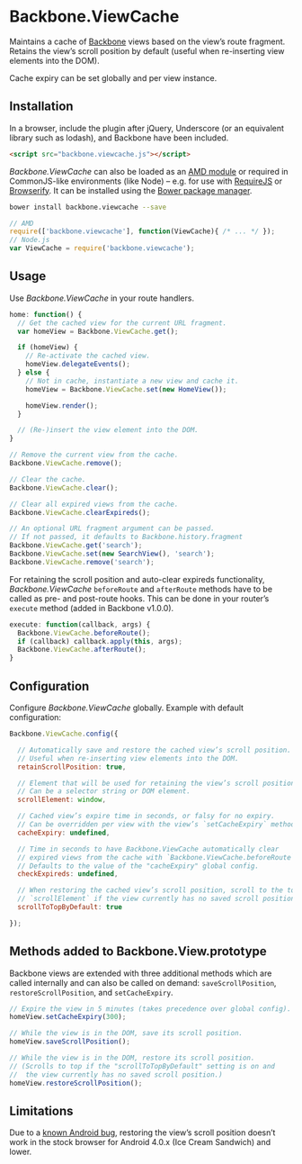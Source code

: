 # Backbone.ViewCache

Maintains a cache of [Backbone][backbone] views based on the view’s route fragment. Retains the view’s scroll position by default (useful when re-inserting view elements into the DOM).

Cache expiry can be set globally and per view instance.

## Installation

In a browser, include the plugin after jQuery, Underscore (or an equivalent library such as lodash), and Backbone have been included.

``` html
<script src="backbone.viewcache.js"></script>
```

*Backbone.ViewCache* can also be loaded as an [AMD module][amd] or required in CommonJS-like environments (like Node) – e.g. for use with [RequireJS][requirejs] or [Browserify][browserify]. It can be installed using the [Bower package manager][bower].

``` bash
bower install backbone.viewcache --save
```

``` javascript
// AMD
require(['backbone.viewcache'], function(ViewCache){ /* ... */ });
// Node.js
var ViewCache = require('backbone.viewcache');
```

## Usage

Use *Backbone.ViewCache* in your route handlers.

```javascript
home: function() {
  // Get the cached view for the current URL fragment.
  var homeView = Backbone.ViewCache.get();

  if (homeView) {
    // Re-activate the cached view.
    homeView.delegateEvents();
  } else {
    // Not in cache, instantiate a new view and cache it.
    homeView = Backbone.ViewCache.set(new HomeView());

    homeView.render();
  }

  // (Re-)insert the view element into the DOM.
}
```

```javascript
// Remove the current view from the cache.
Backbone.ViewCache.remove();

// Clear the cache.
Backbone.ViewCache.clear();

// Clear all expired views from the cache.
Backbone.ViewCache.clearExpireds();

// An optional URL fragment argument can be passed.
// If not passed, it defaults to Backbone.history.fragment
Backbone.ViewCache.get('search');
Backbone.ViewCache.set(new SearchView(), 'search');
Backbone.ViewCache.remove('search');
```

For retaining the scroll position and auto-clear expireds functionality, *Backbone.ViewCache* `beforeRoute` and `afterRoute` methods have to be called as pre- and post-route hooks.
This can be done in your router’s `execute` method (added in Backbone v1.0.0).

```javascript
execute: function(callback, args) {
  Backbone.ViewCache.beforeRoute();
  if (callback) callback.apply(this, args);
  Backbone.ViewCache.afterRoute();
}
```

## Configuration

Configure *Backbone.ViewCache* globally. Example with default configuration:

```javascript
Backbone.ViewCache.config({

  // Automatically save and restore the cached view’s scroll position.
  // Useful when re-inserting view elements into the DOM.
  retainScrollPosition: true,

  // Element that will be used for retaining the view’s scroll position.
  // Can be a selector string or DOM element.
  scrollElement: window,

  // Cached view’s expire time in seconds, or falsy for no expiry.
  // Can be overridden per view with the view’s `setCacheExpiry` method.
  cacheExpiry: undefined,

  // Time in seconds to have Backbone.ViewCache automatically clear
  // expired views from the cache with `Backbone.ViewCache.beforeRoute`.
  // Defaults to the value of the "cacheExpiry" global config.
  checkExpireds: undefined,

  // When restoring the cached view’s scroll position, scroll to the top of
  // `scrollElement` if the view currently has no saved scroll position.
  scrollToTopByDefault: true

});
```

## Methods added to Backbone.View.prototype

Backbone views are extended with three additional methods which are called internally and can also be called on demand: `saveScrollPosition`, `restoreScrollPosition`, and `setCacheExpiry`.

```javascript
// Expire the view in 5 minutes (takes precedence over global config).
homeView.setCacheExpiry(300);

// While the view is in the DOM, save its scroll position.
homeView.saveScrollPosition();

// While the view is in the DOM, restore its scroll position.
// (Scrolls to top if the "scrollToTopByDefault" setting is on and
//  the view currently has no saved scroll position.)
homeView.restoreScrollPosition();
```

## Limitations

Due to a [known Android bug][android], restoring the view’s scroll position doesn’t work in the stock browser for Android 4.0.x (Ice Cream Sandwich) and lower.

[backbone]: http://backbonejs.org/
[amd]: https://github.com/amdjs/amdjs-api/wiki/AMD
[requirejs]: http://requirejs.org/
[browserify]: http://browserify.org/
[bower]: http://bower.io/
[android]: https://code.google.com/p/android/issues/detail?id=19625
